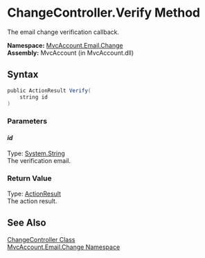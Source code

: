 ChangeController.Verify Method
==============================
The email change verification callback.

**Namespace:** [MvcAccount.Email.Change][1]  
**Assembly:** MvcAccount (in MvcAccount.dll)

Syntax
------

```csharp
public ActionResult Verify(
	string id
)
```

### Parameters

#### *id*
Type: [System.String][2]  
The verification email.

### Return Value
Type: [ActionResult][3]  
The action result.

See Also
--------
[ChangeController Class][4]  
[MvcAccount.Email.Change Namespace][1]  

[1]: ../README.md
[2]: http://msdn.microsoft.com/en-us/library/s1wwdcbf
[3]: http://msdn.microsoft.com/en-us/library/dd493064
[4]: README.md